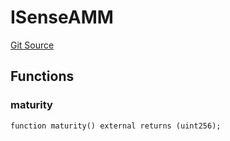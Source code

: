 # ISenseAMM
[Git Source](https://github.com/Swivel-Finance/illuminate/blob/29a4038ae0d0795d36640f068da3ac5c1dd43806/src/interfaces/ISenseAMM.sol)


## Functions
### maturity


```solidity
function maturity() external returns (uint256);
```

